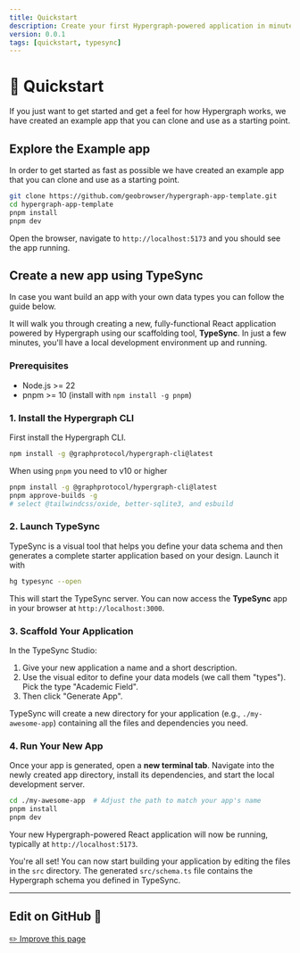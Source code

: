 ```yaml
---
title: Quickstart
description: Create your first Hypergraph-powered application in minutes with TypeSync.
version: 0.0.1
tags: [quickstart, typesync]
---
```


# 🚀 Quickstart

If you just want to get started and get a feel for how Hypergraph works, we have created an example app that you can clone and use as a starting point.

## Explore the Example app

In order to get started as fast as possible we have created an example app that you can clone and use as a starting point.

```bash
git clone https://github.com/geobrowser/hypergraph-app-template.git
cd hypergraph-app-template
pnpm install
pnpm dev
```

Open the browser, navigate to `http://localhost:5173` and you should see the app running.

## Create a new app using TypeSync

In case you want build an app with your own data types you can follow the guide below.

It will walk you through creating a new, fully-functional React application powered by Hypergraph using our scaffolding tool, **TypeSync**. In just a few minutes, you'll have a local development environment up and running.

### Prerequisites

- Node.js >= 22
- pnpm >= 10 (install with `npm install -g pnpm`)

### 1. Install the Hypergraph CLI

First install the Hypergraph CLI.

```bash
npm install -g @graphprotocol/hypergraph-cli@latest
```

When using `pnpm` you need to v10 or higher

```bash
pnpm install -g @graphprotocol/hypergraph-cli@latest
pnpm approve-builds -g
# select @tailwindcss/oxide, better-sqlite3, and esbuild
```

### 2. Launch TypeSync

TypeSync is a visual tool that helps you define your data schema and then generates a complete starter application based on your design. Launch it with

```bash
hg typesync --open
```

This will start the TypeSync server. You can now access the **TypeSync** app in your browser at `http://localhost:3000`.

### 3. Scaffold Your Application

In the TypeSync Studio:

1.  Give your new application a name and a short description.
2.  Use the visual editor to define your data models (we call them "types"). Pick the type "Academic Field". 
3.  Then click "Generate App".

TypeSync will create a new directory for your application (e.g., `./my-awesome-app`) containing all the files and dependencies you need.

### 4. Run Your New App

Once your app is generated, open a **new terminal tab**. Navigate into the newly created app directory, install its dependencies, and start the local development server.

```bash
cd ./my-awesome-app  # Adjust the path to match your app's name
pnpm install
pnpm dev
```

Your new Hypergraph-powered React application will now be running, typically at `http://localhost:5173`.

You're all set! You can now start building your application by editing the files in the `src` directory. The generated `src/schema.ts` file contains the Hypergraph schema you defined in TypeSync.

---

## Edit on GitHub :bust_in_silhouette:

[✏️ Improve this page](https://github.com/graphprotocol/hypergraph/edit/main/docs/docs/quickstart.md)

```

```
